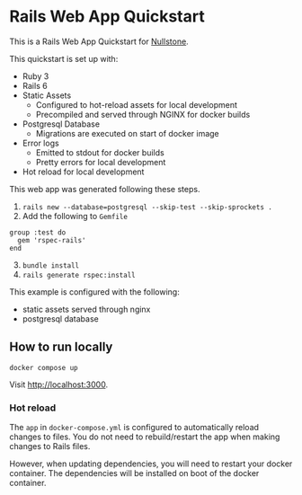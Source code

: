 # Rails Web App Quickstart

This is a Rails Web App Quickstart for [Nullstone](https://nullstone.io).

This quickstart is set up with:
- Ruby 3
- Rails 6
- Static Assets
  - Configured to hot-reload assets for local development
  - Precompiled and served through NGINX for docker builds
- Postgresql Database
  - Migrations are executed on start of docker image
- Error logs 
  - Emitted to stdout for docker builds
  - Pretty errors for local development
- Hot reload for local development

This web app was generated following these steps.
1. `rails new --database=postgresql --skip-test --skip-sprockets .`
2. Add the following to `Gemfile`
  ```
  group :test do
    gem 'rspec-rails'
  end
  ```
3. `bundle install`
4. `rails generate rspec:install`

This example is configured with the following:
- static assets served through nginx
- postgresql database

## How to run locally

```shell
docker compose up
```

Visit [http://localhost:3000](http://localhost:3000).

### Hot reload

The `app` in `docker-compose.yml` is configured to automatically reload changes to files.
You do not need to rebuild/restart the app when making changes to Rails files.

However, when updating dependencies, you will need to restart your docker container.
The dependencies will be installed on boot of the docker container.
